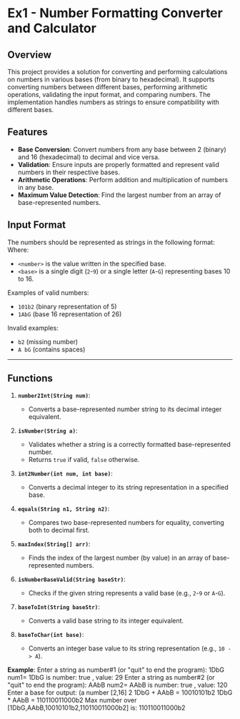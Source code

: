 # Ex1 - Number Formatting Converter and Calculator

## Overview
This project provides a solution for converting and performing calculations on numbers in various bases (from binary to hexadecimal). It supports converting numbers between different bases, performing arithmetic operations, validating the input format, and comparing numbers. The implementation handles numbers as strings to ensure compatibility with different bases.

## Features
- **Base Conversion**: Convert numbers from any base between 2 (binary) and 16 (hexadecimal) to decimal and vice versa.
- **Validation**: Ensure inputs are properly formatted and represent valid numbers in their respective bases.
- **Arithmetic Operations**: Perform addition and multiplication of numbers in any base.
- **Maximum Value Detection**: Find the largest number from an array of base-represented numbers.

## Input Format
The numbers should be represented as strings in the following format:
Where:
- `<number>` is the value written in the specified base.
- `<base>` is a single digit (`2`-`9`) or a single letter (`A`-`G`) representing bases 10 
to 16.

Examples of valid numbers:
- `101b2` (binary representation of 5)
- `1AbG` (base 16 representation of 26)

Invalid examples:
- `b2` (missing number)
- `A bG` (contains spaces)

---

## Functions
1. **`number2Int(String num)`**:
   - Converts a base-represented number string to its decimal integer equivalent.
   
2. **`isNumber(String a)`**:
   - Validates whether a string is a correctly formatted base-represented number.
   - Returns `true` if valid, `false` otherwise.

3. **`int2Number(int num, int base)`**:
   - Converts a decimal integer to its string representation in a specified base.
     
4. **`equals(String n1, String n2)`**:
   - Compares two base-represented numbers for equality, converting both to decimal first.

5. **`maxIndex(String[] arr)`**:
   - Finds the index of the largest number (by value) in an array of base-represented 
     numbers.

6. **`isNumberBaseValid(String baseStr)`**:
   - Checks if the given string represents a valid base (e.g., `2`-`9` or `A`-`G`).

7. **`baseToInt(String baseStr)`**:
   - Converts a valid base string to its integer equivalent.

8. **`baseToChar(int base)`**:
   - Converts an integer base value to its string representation (e.g., `10 -> A`).

**Example**:
Enter a string as number#1 (or "quit" to end the program): 
1DbG
num1= 1DbG is number: true , value: 29
Enter a string as number#2 (or "quit" to end the program): 
AAbB
num2= AAbB is number: true , value: 120
Enter a base for output: (a number [2,16] 
2
1DbG + AAbB = 10010101b2
1DbG * AAbB = 110110011000b2
Max number over [1DbG,AAbB,10010101b2,110110011000b2] is: 110110011000b2


